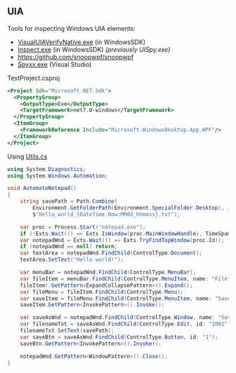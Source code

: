 ## UIA
Tools for inspecting Windows UIA elements:
- [VisualUIAVerifyNative.exe](https://learn.microsoft.com/en-us/windows/win32/winauto/ui-automation-verify) (in WindowsSDK)
- [Inspect.exe](https://learn.microsoft.com/en-us/windows/win32/winauto/inspect-objects) (in WindowsSDK) *(previously UISpy.exe)*
- https://github.com/snoopwpf/snoopwpf
- [Spyxx.exe](https://learn.microsoft.com/en-us/visualstudio/debugger/how-to-start-spy-increment) (Visual Studio)

TestProject.csproj
```xml
<Project Sdk="Microsoft.NET.Sdk">
  <PropertyGroup>
    <OutputType>Exe</OutputType>
    <TargetFramework>net7.0-windows</TargetFramework>
  </PropertyGroup>
  <ItemGroup>
    <FrameworkReference Include="Microsoft.WindowsDesktop.App.WPF"/>
  </ItemGroup>
</Project>
```
Using [Utils.cs](Utils.cs)
```cs
using System.Diagnostics;
using System.Windows.Automation;

void AutomateNotepad()
{
	string savePath = Path.Combine(
		Environment.GetFolderPath(Environment.SpecialFolder.Desktop), // %UserProfile%\Desktop
		$"Hello_world_{DateTime.Now:MMdd_hhmmss}.txt");

	var proc = Process.Start("notepad.exe");
	if (!Exts.Wait(() => Exts.IsWindow(proc.MainWindowHandle), TimeSpan.FromSeconds(2))) return;
	var notepadWnd = Exts.Wait(() => Exts.TryFindTopWindow(proc.Id));
	if (notepadWnd == null) return;
	var textArea = notepadWnd.FindChild(ControlType.Document);
	textArea.SetText("Hello world!");

	var menuBar = notepadWnd.FindChild(ControlType.MenuBar);
	var fileItem = menuBar.FindChild(ControlType.MenuItem, name: "File");
	fileItem!.GetPattern<ExpandCollapsePattern>().Expand();
	var fileMenu = fileItem.FindChild(ControlType.Menu);
	var saveItem = fileMenu.FindChild(ControlType.MenuItem, name: "Save");
	saveItem.GetPattern<InvokePattern>().Invoke();

	var saveAsWnd = notepadWnd.FindChild(ControlType.Window, name: "Save As");
	var filenameTxt = saveAsWnd.FindChild(ControlType.Edit, id: "1001", scope: TreeScope.Descendants);
	filenameTxt.SetText(savePath);
	var saveBtn = saveAsWnd.FindChild(ControlType.Button, id: "1");
	saveBtn.GetPattern<InvokePattern>().Invoke();

	notepadWnd.GetPattern<WindowPattern>().Close();
}
```
